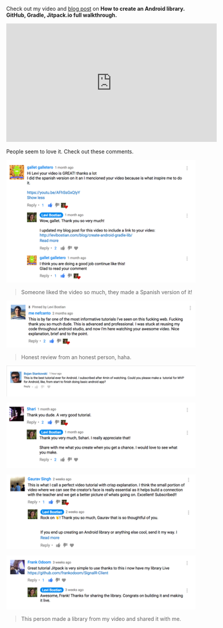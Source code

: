 Check out my video and [blog post](http://levibostian.com/blog/create-android-gradle-lib/) on **How to create an Android library. GitHub, Gradle, Jitpack.io full walkthrough.**

<iframe width="560" height="315" src="https://www.youtube.com/embed/RYiZZprUNJw" frameborder="0" allowfullscreen></iframe>

People seem to love it. Check out these comments.

![](/img/tutorials/gradle_android_library/feedback_5.png)
> Someone liked the video so much, they made a Spanish version of it!

![](/img/tutorials/gradle_android_library/feedback_1.png)
> Honest review from an honest person, haha.

![](/img/tutorials/gradle_android_library/feedback_6.png)

![](/img/tutorials/gradle_android_library/feedback_2.png)

![](/img/tutorials/gradle_android_library/feedback_3.png)

![](/img/tutorials/gradle_android_library/feedback_4.png)
> This person made a library from my video and shared it with me.

